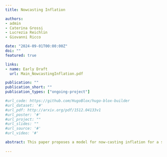 ```yaml
---
title: Nowcasting Inflation

authors:
- admin
- Caterina Grossi
- Lucrezia Reichlin
- Giovanni Ricco

date: "2024-09-01T00:00:00Z"
doi: ""
featured: true

links:
- name: Early Draft
  url: Main_NowcastingInflation.pdf

publication: ""
publication_short: ""
publication_types: ["ongoing-project"]

#url_code: https://github.com/HugoBlox/hugo-blox-builder
#url_dataset: '#'
#url_pdf: http://arxiv.org/pdf/1512.04133v1
#url_poster: '#'
#url_project: ""
#url_slides: ""
#url_source: '#'
#url_video: '#'

abstract: This paper proposes a model for now-casting inflation for a selection of advanced economies and emerging markets which exploits weekly energy prices and, where available, other high-frequency indicators.
 
---
```

